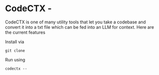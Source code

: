 # CodeCTX - 

CodeCTX is one of many utility tools that let you take a codebase and convert it into a txt file which can be fed into an LLM for context. Here are the current features 

Install via 
```
git clone 
```

Run using
```
codectx --
```

